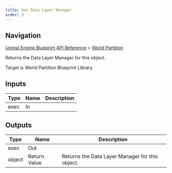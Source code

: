 ```yaml
---
title: Get Data Layer Manager
order: 3
---
```

## Navigation

[Unreal Engine Blueprint API Reference](https://dev.epicgames.com/documentation/en-us/unreal-engine/BlueprintAPI) > [World Partition](https://dev.epicgames.com/documentation/en-us/unreal-engine/BlueprintAPI/WorldPartition)

Returns the Data Layer Manager for this object.

Target is World Partition Blueprint Library

## Inputs

| Type | Name | Description |
| --- | --- | --- |
| exec | In |  |

## Outputs

| Type | Name | Description |
| --- | --- | --- |
| exec | Out |  |
| object | Return Value | Returns the Data Layer Manager for this object. |
